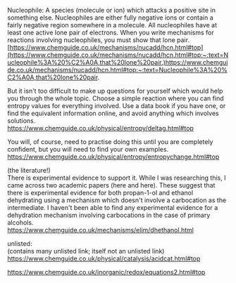 Nucleophile:  A species (molecule or ion) which attacks a positive site in something else. Nucleophiles are either fully negative ions or contain a fairly negative region somewhere in a molecule. All nucleophiles have at least one active lone pair of electrons. When you write mechanisms for reactions involving nucleophiles, you must show that lone pair.  
[https://www.chemguide.co.uk/mechanisms/nucadd/hcn.html#top](https://www.chemguide.co.uk/mechanisms/nucadd/hcn.html#top:~:text=Nucleophile%3A%20%C2%A0A,that%20lone%20pair.)https://www.chemguide.co.uk/mechanisms/nucadd/hcn.html#top:~:text=Nucleophile%3A%20%C2%A0A,that%20lone%20pair.

But it isn't too difficult to make up questions for yourself which would help you through the whole topic. Choose a simple reaction where you can find entropy values for everything involved. Use a data book if you have one, or find the equivalent information online, and avoid anything which involves solutions.  
https://www.chemguide.co.uk/physical/entropy/deltag.html#top

You will, of course, need to practise doing this until you are completely confident, but you will need to find your own examples.  
https://www.chemguide.co.uk/physical/entropy/entropychange.html#top

(the literature!)  
There is experimental evidence to support it. While I was researching this, I came across two academic papers (here and here). These suggest that there is experimental evidence for both propan-1-ol and ethanol dehydrating using a mechanism which doesn't involve a carbocation as the intermediate. I haven't been able to find any experimental evidence for a dehydration mechanism involving carbocations in the case of primary alcohols.  
https://www.chemguide.co.uk/mechanisms/elim/dhethanol.html

unlisted:  
(contains many unlisted link; itself not an unlisted link)  
https://www.chemguide.co.uk/physical/catalysis/acidcat.html#top

https://www.chemguide.co.uk/inorganic/redox/equations2.html#top



